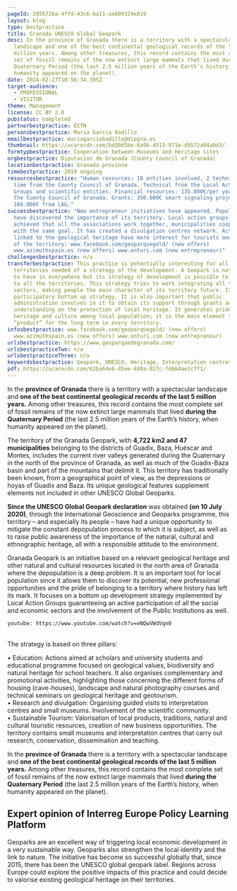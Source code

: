 ```yaml
---
pageId: 2056726a-4ffd-43c6-ba11-aa609324e819
layout: blog
type: bestpractice
title: Granada UNESCO Global Geopark
desc: In the province of Granada there is a territory with a spectacular
  landscape and one of the best continental geological records of the last 5
  million years. Among other treasures, this record contains the most complete
  set of fossil remains of the now extinct large mammals that lived during the
  Quaternary Period (the last 2.5 million years of the Earth’s history, when
  humanity appeared on the planet).
date: 2024-02-27T10:56:34.395Z
target-audience:
  - PROFESSIONAL
  - VISITOR
theme: Management
license: CC BY 2.0
pubstatus: completed
partnerbestpractice: ECTN
personsbestpractice: Maria Garcia Badillo
emailbestpractice: mariagarciabadillo@dipgra.es
thumbnail: https://ucarecdn.com/bd30d5be-6a9b-4513-971e-d9572a04a0d3/
formtypbestpractice: Cooperation between Museums and Heritage sites
orgbestpractice: Diputacion de Granada (County Council of Granada)
locationbestpractice: Granada province
timebestpractice: 2019 ongoing
resourcesbestpractice: "Human resources: 18 entities involved, 2 technical full
  time from the County Council of Granada. Technical from the Local Action
  Groups and scientific entities. Financial resources: 135.000€/per year from
  the Cuonty Council of Granada. Grants: 350.000€ smart signaling project;
  166.000€ from LAG."
successbestpractice: "New entrepreneur initiatives have appeared. Population
  have discovered the importance of its territory. Local action groups have
  achieved that all the associations work together, municipalities cooperate
  with the same goal. It has created a divulgation centres network. Activities
  linked to the geological heritage have more interest for tourists and visitors
  of the territory: www.facebook.com/geoparquegold/ (new offers)
  www.azimuthspain.es (new offers) www.onturi.com (new entrepreneur)"
challengesbestpractice: n/a
transferbestpractice: This practice is potentially interesting for all the
  territories needed of a strategy of the development. A Geopark is not possible
  to have in everywhere but its strategy of development is possible to transfer
  to all the territories. This strategy tries to work integrating all the
  sectors, making people the main character of its territory future. It is a
  participatory bottom up strategy. It is also important that public
  administration involves in it to obtain its support through grants and its
  understanding on the protection of local heritage. It generates pride of its
  heritage and culture among local population; it is the main element to build a
  “product” for the long term in every territory.
infosbestpractice: www.facebook.com/geoparquegold/ (new offers)
  www.azimuthspain.es (new offers) www.onturi.com (new entrepreneur)
urlsbestpractice: https://www.geoparquedegranada.com/
urlsbestpracticeTwo: n/a
urlsbestpracticeThree: n/a
keywordsbestpractice: Geopark, UNESCO, Heritage, Interpretation centres
pdf: https://ucarecdn.com/62ba64e6-45ee-408a-827c-fd664ae1cff1/
---
```

In the **province of Granada** there is a territory with a spectacular landscape and **one of the best continental geological records of the last 5 million years.** Among other treasures, this record contains the most complete set of fossil remains of the now extinct large mammals that lived **during the Quaternary Period** (the last 2.5 million years of the Earth’s history, when humanity appeared on the planet).

The territory of the Granada Geopark, with **4,722 km2 and 47 municipalities** belonging to the districts of Guadix, Baza, Huéscar and Montes, includes the current river valleys generated during the Quaternary in the north of the province of Granada, as well as much of the Guadix-Baza basin and part of the mountains that delimit it. This territory has traditionally been known, from a geographical point of view, as the depressions or hoyas of Guadix and Baza. Its unique geological features supplement elements not included in other UNESCO Global Geoparks.

**Since the UNESCO Global Geopark declaration** was obtained **(on 10 July 2020)**, through the International Geoscience and Geoparks programme, this territory – and especially its people – have had a unique opportunity to mitigate the constant depopulation process to which it is subject, as well as to raise public awareness of the importance of the natural, cultural and ethnographic heritage, all with a responsible attitude to the environment.

Granada Geopark is an initiative based on a relevant geological heritage and other natural and cultural resources located in the north area of Granada where the depopulation is a deep problem. It is an important tool for local population since it allows them to discover its potential, new professional opportunities and the pride of belonging to a territory where history has left its mark. It focuses on a bottom up development strategy implemented by Local Action Groups guaranteeing an active participation of all the social and economic sectors and the involvement of the Public Institutions as well.

`youtube: https://www.youtube.com/watch?v=eNQwVWdVqn0`

\
The strategy is based on three pillars:

• Education: Actions aimed at scholars and university students and educational programme focused on geological values, biodiversity and natural heritage for school teachers. It also organises complementary and promotional activities, highlighting those concerning the different forms of housing (cave-houses), landscape and natural photography courses and technical seminars on geological heritage and geotourism.\
• Research and divulgation: Organising guided visits to interpretation centres and small museums. Involvement of the scientific community.\
• Sustainable Tourism: Valorisation of local products, traditions, natural and cultural touristic resources, creation of new business opportunities. The territory contains small museums and interpretation centres that carry out research, conservation, dissemination and teaching.

In the **province of Granada** there is a territory with a spectacular landscape and **one of the best continental geological records of the last 5 million years.** Among other treasures, this record contains the most complete set of fossil remains of the now extinct large mammals that lived **during the Quaternary Period** (the last 2.5 million years of the Earth’s history, when humanity appeared on the planet).

## Expert opinion of Interreg Europe Policy Learning Platform

Geoparks are an excellent way of triggering local economic development in a very sustainable way. Geoparks also strengthen the local identity and the link to nature. The initiative has become so successful globally that, since 2015, there has been the UNESCO global geopark label. Regions across Europe could explore the positive impacts of this practice and could decide to valorise existing geological heritage on their territories.